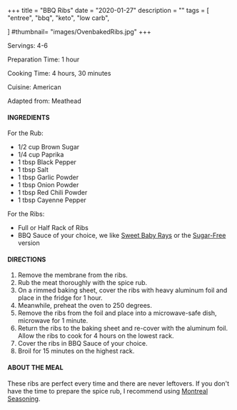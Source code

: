+++
title = "BBQ Ribs"
date = "2020-01-27"
description = ""
tags = [
    "entree",
    "bbq",
    "keto",
    "low carb",
    
]
#thumbnail= "images/OvenbakedRibs.jpg"
+++

Servings: 4-6 <!--more-->

Preparation Time: 1 hour

Cooking Time: 4 hours, 30 minutes

Cuisine: American

Adapted from: Meathead 

#### INGREDIENTS 

For the Rub: 

* 1/2 cup Brown Sugar
* 1/4 cup Paprika
* 1 tbsp Black Pepper
* 1 tbsp Salt
* 1 tbsp Garlic Powder
* 1 tbsp Onion Powder
* 1 tbsp Red Chili Powder
* 1 tbsp Cayenne Pepper

For the Ribs: 

* Full or Half Rack of Ribs 
* BBQ Sauce of your choice, we like [Sweet Baby Rays](https://amzn.to/37Zajyd) or the [Sugar-Free](https://amzn.to/3dZQydF) version

#### DIRECTIONS 

1. Remove the membrane from the ribs. 
2. Rub the meat thoroughly with the spice rub. 
3. On a rimmed baking sheet, cover the ribs with heavy aluminum foil and place in the fridge for 1 hour. 
4. Meanwhile, preheat the oven to 250 degrees. 
5. Remove the ribs from the foil and place into a microwave-safe dish, microwave for 1 minute. 
6. Return the ribs to the baking sheet and re-cover with the aluminum foil. Allow the ribs to cook for 4 hours on the lowest rack. 
7. Cover the ribs in BBQ Sauce of your choice. 
8. Broil for 15 minutes on the highest rack. 

#### ABOUT THE MEAL 

These ribs are perfect every time and there are never leftovers. If you don't have the time to prepare the spice rub, I recommend using [Montreal Seasoning](https://amzn.to/3r6PQiA). 
